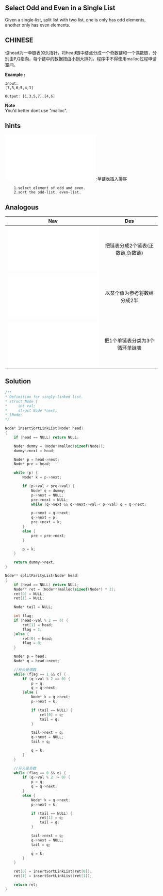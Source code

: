 ## Select Odd and Even in a Single List
Given a single-list, split list with two list, one is only has odd elements, another only has even elements.

## CHINESE
设head为一单链表的头指针，将head链中结点分成一个奇数链和一个偶数链，分别由P,Q指向，每个链中的数据按由小到大排列。程序中不得使用malloc过程申请空间。

**Example :**
```
Input:
[7,3,6,5,4,1]

Output: [1,3,5,7],[4,6]
```
**Note** <br />
You'd better dont use "malloc".  <br />

## hints
![insertSortList](../3/insertSortLinkList.md):单链表插入排序
```
    1.select element of odd and even.
    2.sort the odd-list, even-list.
```

## Analogous
|                         Nav            |                   Des                   |
|:--------------------------------------:|:---------------------------------------:|
|![splitP&NList](splitPositiveAndNegativeList.md)|把链表分成2个链表(正数链,负数链) |
|![splitNums](splitNums.md)              |以某个值为参考将数组分成2半              |
|![selectThreeTypes](selectThreeTypes.md)|把1个单链表分类为3个循环单链表           |


## Solution
``` c
/**
* Definition for singly-linked list.
* struct Node {
*     int val;
*     struct Node *next;
* }Node;
*/

Node* insertSortLinkList(Node* head)
{
    if (head == NULL) return NULL;

    Node* dummy = (Node*)malloc(sizeof(Node));
    dummy->next = head;

    Node* p = head->next;
    Node* pre = head;

    while (p) {
        Node* k = p->next;

        if (p->val < pre->val) {
            Node* q = dummy;
            p->next = NULL;
            pre->next = NULL;
            while (q->next && q->next->val < p->val) q = q->next;

            p->next = q->next;
            q->next = p;
            pre->next = k;
        }
        else {
            pre = pre->next;
        }

        p = k;
    }

    return dummy->next;
}

Node** splitParityList(Node* head)
{
    if (head == NULL) return NULL;
    Node** ret = (Node**)malloc(sizeof(Node*) * 2);
    ret[0] = NULL;
    ret[1] = NULL;

    Node* tail = NULL;

    int flag;
    if (head->val % 2 == 0) {
        ret[1] = head;
        flag = 1;
    }else {
        ret[0] = head;
        flag = 0;
    }

    Node* p = head;
    Node* q = head->next;

    //开头是偶数
    while (flag == 1 && q) {
        if (q->val % 2 == 0) {
            p = q;
            q = q->next;
        }else {
            Node* k = q->next;
            p->next = k;

            if (tail == NULL) {
                ret[0] = q;
                tail = q;
            }

            tail->next = q;
            q->next = NULL;
            tail = q;

            q = k;
        }
    }

    //开头是奇数
    while (flag == 0 && q) {
        if (q->val % 2 != 0) {
            p = q;
            q = q->next;
        }
        else {
            Node* k = q->next;
            p->next = k;

            if (tail == NULL) {
                ret[1] = q;
                tail = q;
            }

            tail->next = q;
            q->next = NULL;
            tail = q;

            q = k;
        }
    }

    ret[0] = insertSortLinkList(ret[0]);
    ret[1] = insertSortLinkList(ret[1]);

    return ret;
}

```